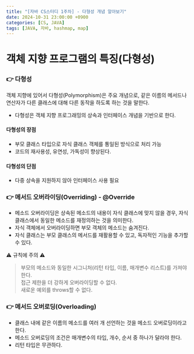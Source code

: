 ```yaml
---
title: "[자바 CS스터디 1주차] - 다형성 개념 알아보기"
date: 2024-10-31 23:00:00 +0900
categories: [CS, JAVA]
tags: [JAVA, 자바, hashmap, map]
---
```


# 객체 지향 프로그램의 특징(다형성)

### 👉 다형성

객체 지향에 있어서 다형성(Polymorphism)은 주요 개념으로, 같은 이름의 메서드나 연산자가 다른 클래스에 대해 다른 동작을 하도록 하는 것을 말한다.

- 다형성은 객체 지향 프로그래밍의 상속과 인터페이스 개념을 기반으로 한다.

#### 다형성의 장점

- 부모 클래스 타입으로 자식 클래스 객체를 통일된 방식으로 처리 가능
- 코드의 재사용성, 유연성, 가독성이 향상된다.

#### 다형성의 단점

- 다중 상속을 지원하지 않아 인터페이스 사용 필요

### 👉 메서드 오버라이딩(Overriding) - @Override

- 메소드 오버라이딩은 상속된 메소드의 내용이 자식 클래스에 맞지 않을 경우, 자식 클래스에서 동일한 메소드를 재정의하는 것을 의미한다.
- 자식 객체에서 오버라이딩하면 부모 객체의 메소드는 숨겨진다.
- 자식 클래스는 부모 클래스의 메서드를 재활용할 수 있고, 독자적인 기능을 추가할 수 있다.

⚠ 규칙에 주의 ⚠

> 부모의 메소드와 동일한 시그니처(리턴 타입, 이름, 매개변수 리스트)를 가져야 한다.  
> 접근 제한을 더 강하게 오버라이딩할 수 없다.  
> 새로운 예외를 throws할 수 없다.

### 👉 메서드 오버로딩(Overloading)

- 클래스 내에 같은 이름의 메소드를 여러 개 선언하는 것을 메소드 오버로딩이라고 한다.
- 메소드 오버로딩의 조건은 매개변수의 타입, 개수, 순서 중 하나가 달라야 한다.
- 리턴 타입은 무관하다.

